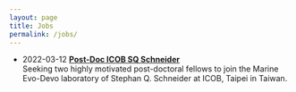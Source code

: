 ```yaml
---
layout: page
title: Jobs
permalink: /jobs/
---
```


- 2022-03-12 [**Post-Doc ICOB SQ Schneider**](Post-Doc_ICOB__SQSchneider.pdf) <br>
Seeking two highly motivated post-doctoral fellows to join the Marine Evo-Devo laboratory of Stephan Q. Schneider at ICOB, Taipei in Taiwan. 
